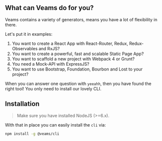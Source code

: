 [//]: # ({{#wrapWith "content-section"}})

[//]: #     ({{#wrapWith "grid-row"}})
[//]: #         ({{#wrapWith "grid-col" colClasses="is-col-mobile-l-6"}})

## What can Veams do for you?

Veams contains a variety of generators, means you have a lot of flexibility in there. 

Let's put it in examples: 

1. You want to create a React App with React-Router, Redux, Redux-Observables and RxJS?
1. You want to create a powerful, fast and scalable Static Page App? 
1. You want to scaffold a new project with Webpack 4 or Grunt? 
1. You need a Mock-API with ExpressJS?
1. You want to use Bootstrap, Foundation, Bourbon and Lost to your project?

When you can answer one question with `yeeahh`, then you have found the right tool! You only need to install our lovely CLI. 

## Installation

> Make sure you have installed NodeJS (>=6.x). 

With that in place you can easily install the `cli` via: 

```bash
npm install -g @veams/cli
```

[//]: #     ({{/wrapWith}})
[//]: #         ({{#wrapWith "grid-col" colClasses="is-col-mobile-l-6"}})
[//]: #             ({{> video }})
[//]: #         ({{/wrapWith}})
[//]: #     ({{/wrapWith}})
[//]: # ({{/wrapWith}})